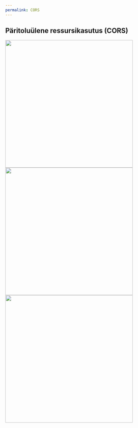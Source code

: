```yaml
---
permalink: CORS
---
```


## Päritoluülene ressursikasutus (CORS)

<img src='https://agiil.github.io/6068/img/CORS-01.PNG' width='400'>

<img src='https://agiil.github.io/6068/img/CORS-02.PNG' width='400'>

<img src='https://agiil.github.io/6068/img/CORS-03.PNG' width='400'>

